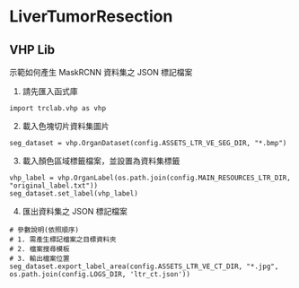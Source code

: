 # LiverTumorResection

## VHP Lib
示範如何產生 MaskRCNN 資料集之 JSON 標記檔案

1. 請先匯入函式庫
```
import trclab.vhp as vhp
```
2. 載入色塊切片資料集圖片
```
seg_dataset = vhp.OrganDataset(config.ASSETS_LTR_VE_SEG_DIR, "*.bmp")
```
3. 載入顏色區域標籤檔案，並設置為資料集標籤
```
vhp_label = vhp.OrganLabel(os.path.join(config.MAIN_RESOURCES_LTR_DIR, "original_label.txt"))
seg_dataset.set_label(vhp_label)
```
4. 匯出資料集之 JSON 標記檔案
```
# 參數說明(依照順序)
# 1. 需產生標記檔案之目標資料夾
# 2. 檔案搜尋模板
# 3. 輸出檔案位置
seg_dataset.export_label_area(config.ASSETS_LTR_VE_CT_DIR, "*.jpg", os.path.join(config.LOGS_DIR, 'ltr_ct.json'))
```
